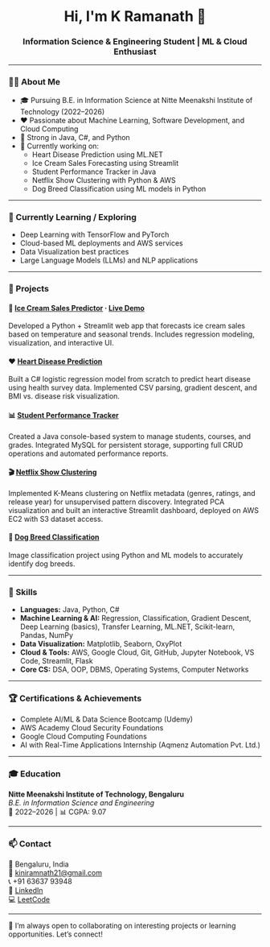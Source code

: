<h1 align="center">Hi, I'm K Ramanath 👋</h1>
<h3 align="center">Information Science & Engineering Student | ML & Cloud Enthusiast</h3>

---

### 👨‍💻 About Me

- 🎓 Pursuing B.E. in Information Science at Nitte Meenakshi Institute of Technology (2022–2026)
- ❤️ Passionate about Machine Learning, Software Development, and Cloud Computing
- 🔧 Strong in Java, C#, and Python
- 📌 Currently working on:
  - Heart Disease Prediction using ML.NET
  - Ice Cream Sales Forecasting using Streamlit
  - Student Performance Tracker in Java
  - Netflix Show Clustering with Python & AWS
  - Dog Breed Classification using ML models in Python

---

### 🌱 Currently Learning / Exploring
- Deep Learning with TensorFlow and PyTorch
- Cloud-based ML deployments and AWS services
- Data Visualization best practices
- Large Language Models (LLMs) and NLP applications

---

### 🚀 Projects

#### 🧊 [Ice Cream Sales Predictor](https://github.com/kiniramnath21/ice-cream-sales-predictor) · [Live Demo](https://kiniramnath21-ice-cream-sales-predictor.streamlit.app/)  
Developed a Python + Streamlit web app that forecasts ice cream sales based on temperature and seasonal trends. Includes regression modeling, visualization, and interactive UI.

#### ❤️ [Heart Disease Prediction](https://github.com/kiniramnath21/heart_disease_prediction)  
Built a C# logistic regression model from scratch to predict heart disease using health survey data. Implemented CSV parsing, gradient descent, and BMI vs. disease risk visualization.

#### 📊 [Student Performance Tracker](https://github.com/kiniramnath21/Student-Performance-Tracker-Java)  
Created a Java console-based system to manage students, courses, and grades. Integrated MySQL for persistent storage, supporting full CRUD operations and automated performance reports.

#### 🎬 [Netflix Show Clustering](https://github.com/kiniramnath21/Netflix_Show_Clustering)  
Implemented K-Means clustering on Netflix metadata (genres, ratings, and release year) for unsupervised pattern discovery. Integrated PCA visualization and built an interactive Streamlit dashboard, deployed on AWS EC2 with S3 dataset access.

#### 🐶 [Dog Breed Classification](https://github.com/kiniramnath21/Dog-Breed-Classification)  
Image classification project using Python and ML models to accurately identify dog breeds.

---

### 🧰 Skills

- **Languages:** Java, Python, C#  
- **Machine Learning & AI:** Regression, Classification, Gradient Descent, Deep Learning (basics), Transfer Learning, ML.NET, Scikit-learn, Pandas, NumPy  
- **Data Visualization:** Matplotlib, Seaborn, OxyPlot  
- **Cloud & Tools:** AWS, Google Cloud, Git, GitHub, Jupyter Notebook, VS Code, Streamlit, Flask  
- **Core CS:** DSA, OOP, DBMS, Operating Systems, Computer Networks  

---

### 🏆 Certifications & Achievements
- Complete AI/ML & Data Science Bootcamp (Udemy)
- AWS Academy Cloud Security Foundations
- Google Cloud Computing Foundations
- AI with Real-Time Applications Internship (Aqmenz Automation Pvt. Ltd.)

---

### 🎓 Education

**Nitte Meenakshi Institute of Technology, Bengaluru**  
*B.E. in Information Science and Engineering*  
📅 2022–2026 | 📊 CGPA: 9.07

---

### 📫 Contact

📍 Bengaluru, India  
📧 kiniramnath21@gmail.com  
📞 +91 63637 93948  
🔗 [LinkedIn](https://linkedin.com/in/k-ramanath)  
💻 [LeetCode](https://leetcode.com/u/kiniramnath21/)

---

💬 I’m always open to collaborating on interesting projects or learning opportunities. Let’s connect!
